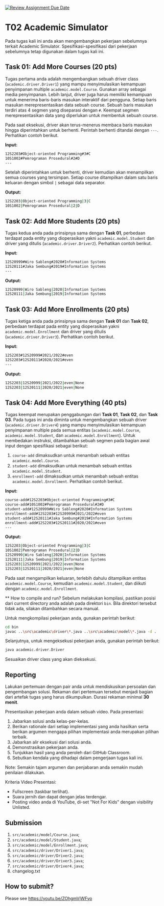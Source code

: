 [![Review Assignment Due Date](https://classroom.github.com/assets/deadline-readme-button-24ddc0f5d75046c5622901739e7c5dd533143b0c8e959d652212380cedb1ea36.svg)](https://classroom.github.com/a/zi0XwbhH)
# T02 Academic Simulator
Pada tugas kali ini anda akan mengembangkan pekerjaan sebelumnya terkait Academic Simulator. Spesifikasi-spesifikasi dari pekerjaan sebelumnya tetap digunakan dalam tugas kali ini.

## Task 01: Add More Courses (20 pts)
Tugas pertama anda adalah mengembangkan sebuah driver class (```academic.driver.Driver1```) yang mampu menyimulasikan kemampuan penyimpanan multiple ```academic.model.Course```. Gunakan array sebagai media penyimpanan. Lebih lanjut, driver juga harus memiliki kemampuan untuk menerima baris-baris masukan interaktif dari pengguna. Setiap baris masukan merepresentasikan data sebuah course. Sebuah baris masukan terdiri atas 4 segmen yang diseparasi dengan ```#```. Keempat segmen merepresentasikan data yang diperlukan untuk membentuk sebuah course.

Pada saat eksekusi, driver akan terus-menerus membaca baris masukan hingga diperintahkan untuk berhenti. Perintah berhenti ditandai dengan ```---```. Perhatikan contoh berikut.

**Input:**
```bash
12S2203#Object-oriented Programming#3#C
10S1002#Pemrograman Prosedural#2#D
---

```

Setelah diperintahkan untuk berhenti, driver kemudian akan menampilkan semua courses yang tersimpan. Setiap course ditampilkan dalam satu baris keluaran dengan simbol ```|``` sebagai data separator.

**Output:**
```bash
12S2203|Object-oriented Programming|3|C
10S1002|Pemrograman Prosedural|2|D

```

## Task 02: Add More Students (20 pts)
Tugas kedua anda pada prinsipnya sama dengan **Task 01**, perbedaan terdapat pada entity yang dioperasikan yakni ```academic.model.Student``` dan driver yang ditulis (```academic.driver.Driver2```). Perhatikan contoh berikut.

**Input:**
```bash
12S20999#Wiro Sableng#2020#Information Systems
12S20111#Jaka Sembung#2019#Information Systems
---

```

**Output:**
```bash
12S20999|Wiro Sableng|2020|Information Systems
12S20111|Jaka Sembung|2019|Information Systems

```

## Task 03: Add More Enrollments (20 pts)
Tugas ketiga anda pada prinsipnya sama dengan **Task 01** dan **Task 02**, perbedaan terdapat pada entity yang dioperasikan yakni ```academic.model.Enrollment``` dan driver yang ditulis (```academic.driver.Driver3```). Perhatikan contoh berikut.

**Input:**
```bash
12S2203#12S20999#2021/2022#even
12S2203#12S20111#2020/2021#even
---

```

**Output:**
```bash
12S2203|12S20999|2021/2022|even|None
12S2203|12S20111|2020/2021|even|None

```

## Task 04: Add More Everything (40 pts)
Tugas keempat merupakan penggabungan dari **Task 01**, **Task 02**, dan **Task 03**. Pada tugas ini anda diminta untuk mengembangkan sebuah driver (```academic.driver.Driver4```) yang mampu menyimulasikan kemampuan penyimpanan multiple pada semua entitas (```academic.model.Course```, ```academic.model.Student```, dan ```academic.model.Enrollment```). Untuk membedakan instruksi, ditambahkan sebuah segmen pada bagian awal input dengan spesifikasi sebagai berikut:
1. ```course-add``` dimaksudkan untuk menambah sebuah entitas ```academic.model.Course```.
2. ```student-add``` dimaksudkan untuk menambah sebuah entitas ```academic.model.Student```.
3. ```enrollment-add``` dimaksudkan untuk menambah sebuah entitas ```academic.model.Enrollment```.
Perhatikan contoh berikut.

**Input:**
```bash
course-add#12S2203#Object-oriented Programming#3#C
course-add#10S1002#Pemrograman Prosedural#2#D
student-add#12S20999#Wiro Sableng#2020#Information Systems
enrollment-add#12S2203#12S20999#2021/2022#even
student-add#12S20111#Jaka Sembung#2019#Information Systems
enrollment-add#12S2203#12S20111#2020/2021#even
---

```

**Output:**
```bash
12S2203|Object-oriented Programming|3|C
10S1002|Pemrograman Prosedural|2|D
12S20999|Wiro Sableng|2020|Information Systems
12S20111|Jaka Sembung|2019|Information Systems
12S2203|12S20999|2021/2022|even|None
12S2203|12S20111|2020/2021|even|None

```

Pada saat mengampilkan keluaran, terlebih dahulu ditampilkan entitas ```academic.model.Course```, kemudian ```academic.model.Student```, dan diikuti dengan ```academic.model.Enrollment```.

** How to compile and run?
Sebelum melakukan kompilasi, pastikan posisi dari current directory anda adalah pada direktori ```bin```. Bila direktori tersebut tidak ada, silakan ditambahkan secara manual.

Untuk mengkompilasi pekerjaan anda, gunakan perintah berikut:

```bash
cd bin
javac ..\src\academic\driver\*.java ..\src\academic\model\*.java -d .

```

Selanjutnya, untuk mengeksekusi pekerjaan anda, gunakan perintah berikut:

```bash
java academic.driver.Driver

```

Sesuaikan driver class yang akan dieksekusi.

## Reporting
Lakukan pertemuan dengan pair anda untuk mendiskusikan persoalan dan pengembangan solusi. Rekaman dari pertemuan tersebut menjadi bagian dari artefak tugas yang harus dikumpulkan. Durasi rekaman minimal **30 menit**.

Presentasikan pekerjaan anda dalam sebuah video. Pada presentasi:
1. Jabarkan solusi anda kelas-per-kelas.
2. Berikan rationale dari setiap implementasi yang anda hasilkan serta berikan argumen mengapa pilihan implementasi anda merupakan pilihan terbaik.
3. Jabarkan alir eksekusi dari solusi anda.
4. Demonstrasikan pekerjaan anda.
5. Tunjukkan hasil yang anda peroleh dari GitHub Classroom.
6. Sebutkan kendala yang dihadapi dalam pengerjaan tugas kali ini.

Note: Semakin tajam argumen dan penjabaran anda semakin mudah penilaian dilakukan.

Kriteria Video Presentasi:
+ Fullscreen (taskbar terlihat).
+ Suara jernih dan dapat dengan jelas terdengar.
+ Posting video anda di YouTube, di-set "Not For Kids" dengan visibility Unlisted.

## Submission
1. ```src/academic/model/Course.java```;
2. ```src/academic/model/Student.java```;
3. ```src/academic/model/Enrollment.java```;
4. ```src/academic/driver/Driver1.java```;
5. ```src/academic/driver/Driver2.java```;
6. ```src/academic/driver/Driver3.java```;
7. ```src/academic/driver/Driver4.java```;
8. changelog.txt

## How to submit?
Please see https://youtu.be/ZOhgmVjWFyo
